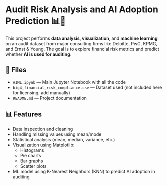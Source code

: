 # Audit Risk Analysis and AI Adoption Prediction 📊🤖

This project performs **data analysis, visualization**, and **machine learning** on an audit dataset from major consulting firms like Deloitte, PwC, KPMG, and Ernst & Young. The goal is to explore financial risk metrics and predict whether **AI is used for auditing**.

## 📁 Files

- `AIML.ipynb` — Main Jupyter Notebook with all the code
- `big4_financial_risk_compliance.csv` — Dataset used (not included here for licensing; add manually)
- `README.md` — Project documentation

## 📊 Features

- Data inspection and cleaning
- Handling missing values using mean/mode
- Statistical analysis (mean, median, variance, etc.)
- Visualization using Matplotlib:
  - Histograms
  - Pie charts
  - Bar graphs
  - Scatter plots
- ML model using K-Nearest Neighbors (KNN) to predict AI adoption in auditing


